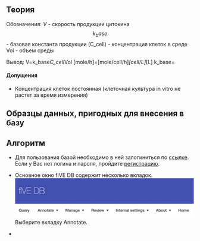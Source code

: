 ## Теория

Обозначения:
$V$ - скорость продукции цитокина
$$k_base$$ - базовая константа продукции
\(C_cell\) - концентрация клеток в среде
Vol - объем среды

Вывод:
V=k_base*C_cell*Vol
[mole/h]=[mole/cell/h]*[cell/L]*[L]
k_base=

#### Допущения

- Концентрация клеток постоянная (клеточная культура in vitro не растет за время измерения)

## Образцы данных, пригодных для внесения в базу


## Алгоритм

- Для пользования базой необходимо в ней залогиниться по [ссылке](https://dev5db.insysbio.com/Account/Login). Если у Вас нет логина и пароля, пройдите [регистрацию](https://dev5db.insysbio.com/Account/Register).

- Основное окно fIVE DB содержит несколько вкладок.
    ![main window](./screenshots/main_window.png)
    Выберите вкладку Annotate.
    
- 




